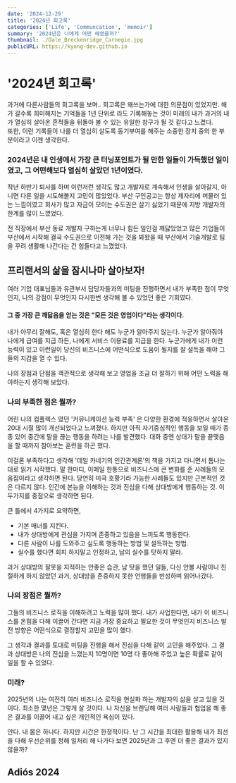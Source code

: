 ```yaml
---
date: '2024-12-29'
title: '2024년 회고록'
categories: ['Life', 'Communcation', 'memoir']
summary: '2024년은 나에게 어떤 해였을까?'
thumbnail: ./Dale_Breckenridge_Carnegie.jpg
publicURL: https://kyong-dev.github.io
---
```


# '2024년 회고록'

과거에 다른사람들의 회고록을 보며.. 회고록은 왜쓰는가에 대한 의문점이 있었지만. 해가 갈수록 희미해지는 기억들을 1년 단위로 라도 기록해놓는 것이 미래의 내가 과거의 내가 열심히 살아온 흔적들을 뒤돌아 볼 수 있는 유일한 창구가 될 것 같다고 느겼다. 
<br/>
또한, 이런 기록들이 나를 더 열심히 살도록 동기부여를 해주는 소중한 장치 중의 한 부분이라고 이젠 생각한다.

### 2024년은 내 인생에서 가장 큰 터닝포인트가 될 만한 일들이 가득했던 일이였고, 그 어떤해보다 열심히 살았던 1년이였다.

작년 하반기 퇴사를 하며 이런저런 생각도 많고 개발자로 계속해서 인생을 살아갈지, 아니면 다른 일을 시도해볼지 고민이 많았었다. 부산 구인공고는 항상 제자리에 머물러 있는 느낌이였고 회사가 많고 자금이 모이는 수도권은 살기 싫었기 때문에 지방 개발자의 한계를 많이 느꼈었다.

전 직장에서 부산 동료 개발자 구하는게 너무나 힘든 일인걸 깨닳았었고 많은 기업들이 부산에서 시작해 결국 수도권으로 이전해 가는 것을 봐왔을 때 부산에서 기술개발로 팀을 꾸려 생활해 나간다는 건 힘들다고 느꼈었다.

## 프리랜서의 삶을 잠시나마 살아보자!

여러 기업 대표님들과 유관부서 담당자들과의 미팅을 진행하면서 내가 부족한 점이 무엇인지, 나의 강점이 무엇인지 다시한번 생각해 볼 수 있었던 좋은 기회였다.

#### 그 중 가장 큰 깨닳음을 얻는 것은 "모든 것은 영업이다"라는 생각이다.

내가 아무리 잘해도, 혹은 열심히 한다 해도 누군가 알아주지 않는다. 누군가 알아줘야 나에게 급여를 지급 하든, 나에게 서비스 이용료를 지급을 한다. 누군가에게 내가 이런 능력이 있고 이런일이 당신의 비즈니스에 어떤식으로 도움이 될지를 잘 설득을 해야 그들의 지갑을 열 수 있다.

나의 장점과 단점을 객관적으로 생각해 보고 영업을 조금 더 잘하기 위해 어떤 노력을 해야하는지 생각해 보았다.

### 나의 부족한 점은 뭘까? 
어린 나의 컴플렉스 였던 '커뮤니케이션 능력 부족' 은 다양한 환경에 적응하면서 살아온 20대 시절 많이 개선되었다고 느껴졌다. 하지만 아직 자기중심적인 행동을 보일 때가 종종 있어 중간에 말을 끊는 행동을 하려는 나를 발견했다. 대화 중엔 상대가 말을 끝맺음을 할 때까지 참아보는 훈련을 하곤 했다. 

이걸론 부족하다고 생각해 '데일 카네기의 인간관계론'의 책을 가지고 다니면서 틈나는대로 읽기 시작했다. 말 한마디, 이메일 한통으로 비즈니스에 큰 변화를 준 사례들의 모음집이라고 생각하면 된다. 당연히 미국 호황기라 가능한 사례들도 있지만 근본적인 것은 다르지 않다. 인간에 본능을 이해하는 것과 진심을 다해 상대방에게 행동하는 것. 이 두가지를 중점으로 생각하면 된다. 

큰 틀에서 4가지로 요약하면, 

- 기본 매너를 지킨다.
- 내가 상대방에게 관심을 가지며 존중하고 있음을 느끼도록 행동한다.
- 다른 사람이 나를 도와주고 싶도록 행동하는 방법 및 설득하는 방법.
- 실수를 했다면 회피 하지말고 인정하고, 남의 실수를 탓하지 말라.

과거 상대방의 잘못을 지적하는 안좋은 습관, 남 탓을 했던 일들, 다신 안볼 사람이니 친절하게 하지 않았던 과거, 상대방을 존중하지 못한 언행들을 반성하며 읽어나갔다.

### 나의 장점은 뭘까?
그들의 비즈니스 로직을 이해하려고 노력을 많이 했다. 내가 사업한다면, 내가 이 비즈니스를 온힘을 다해 이끌어 간다면 지금 가장 중요하고 필요한 것이 무엇인지 비즈니스 발전 방향은 어떤식으로 결정할지 고민을 많이 했다.

그 생각과 결과를 토대로 미팅을 진행을 해서 진심을 다해 같이 고민을 해주었다. 그 결과 상대방은 나의 진심을 느꼈는지 10명이면 10명 다 좋아해 주었고 높은 확률로 같이 일을 할 수 있었다.


### 미래?
2025년의 나는 여전히 여러 비즈니스 로직을 현실화 하는 개발자의 삶을 살고 있을 것이다. 최소한 몇년은 그렇게 살 것이다. 나 자신을 브랜딩해 여러 사람들과 협업을 해 좋은 결과를 이끌어 내고 싶은 개인적인 욕심이 있다.

안다. 내 몸은 하나다. 하지만 시간은 한정적이다. 난 그 시간을 최대한 활용해 내가 최선을 다해 우선순위를 정해 일처리 해 나가다 보면 2025년과 그 후엔 더 좋은 결과가 있지 않을까?

## Adiós 2024

